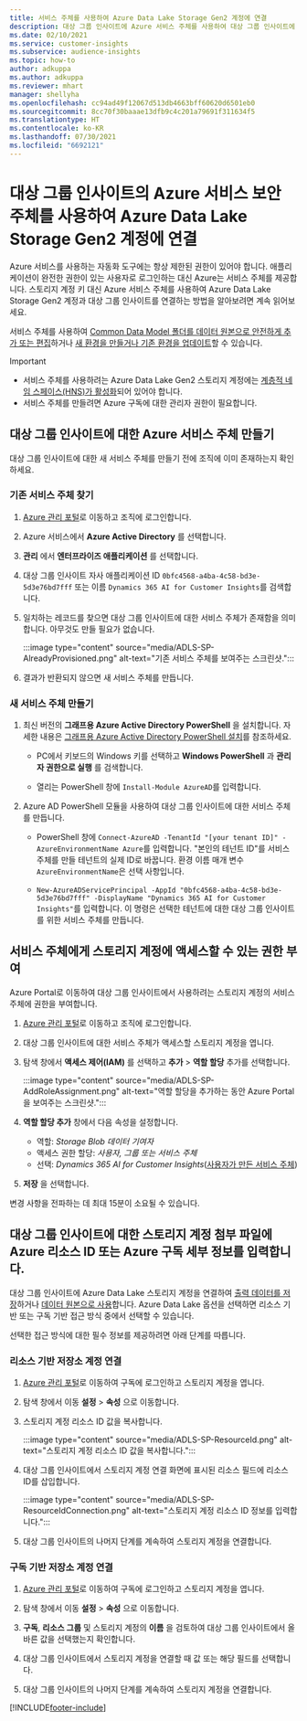 ```yaml
---
title: 서비스 주체를 사용하여 Azure Data Lake Storage Gen2 계정에 연결
description: 대상 그룹 인사이트에 Azure 서비스 주체를 사용하여 대상 그룹 인사이트에 연결할 때 자체 데이터 레이크에 연결합니다.
ms.date: 02/10/2021
ms.service: customer-insights
ms.subservice: audience-insights
ms.topic: how-to
author: adkuppa
ms.author: adkuppa
ms.reviewer: mhart
manager: shellyha
ms.openlocfilehash: cc94ad49f12067d513db4663bff60620d6501eb0
ms.sourcegitcommit: 8cc70f30baaae13dfb9c4c201a79691f311634f5
ms.translationtype: HT
ms.contentlocale: ko-KR
ms.lasthandoff: 07/30/2021
ms.locfileid: "6692121"
---
```

# <a name="connect-to-an-azure-data-lake-storage-gen2-account-with-an-azure-service-principal-for-audience-insights"></a>대상 그룹 인사이트의 Azure 서비스 보안 주체를 사용하여 Azure Data Lake Storage Gen2 계정에 연결

Azure 서비스를 사용하는 자동화 도구에는 항상 제한된 권한이 있어야 합니다. 애플리케이션이 완전한 권한이 있는 사용자로 로그인하는 대신 Azure는 서비스 주체를 제공합니다. 스토리지 계정 키 대신 Azure 서비스 주체를 사용하여 Azure Data Lake Storage Gen2 계정과 대상 그룹 인사이트를 연결하는 방법을 알아보려면 계속 읽어보세요. 

서비스 주체를 사용하여 [Common Data Model 폴더를 데이터 원본으로 안전하게 추가 또는 편집](connect-common-data-model.md)하거나 [새 환경을 만들거나 기존 환경을 업데이트](get-started-paid.md)할 수 있습니다.

> [!IMPORTANT]
> - 서비스 주체를 사용하려는 Azure Data Lake Gen2 스토리지 계정에는 [계층적 네임 스페이스(HNS)가 활성화](/azure/storage/blobs/data-lake-storage-namespace)되어 있어야 합니다.
> - 서비스 주체를 만들려면 Azure 구독에 대한 관리자 권한이 필요합니다.

## <a name="create-azure-service-principal-for-audience-insights"></a>대상 그룹 인사이트에 대한 Azure 서비스 주체 만들기

대상 그룹 인사이트에 대한 새 서비스 주체를 만들기 전에 조직에 이미 존재하는지 확인하세요.

### <a name="look-for-an-existing-service-principal"></a>기존 서비스 주체 찾기

1. [Azure 관리 포털](https://portal.azure.com)로 이동하고 조직에 로그인합니다.

2. Azure 서비스에서 **Azure Active Directory** 를 선택합니다.

3. **관리** 에서 **엔터프라이즈 애플리케이션** 를 선택합니다.

4. 대상 그룹 인사이트 자사 애플리케이션 ID `0bfc4568-a4ba-4c58-bd3e-5d3e76bd7fff` 또는 이름 `Dynamics 365 AI for Customer Insights`를 검색합니다.

5. 일치하는 레코드를 찾으면 대상 그룹 인사이트에 대한 서비스 주체가 존재함을 의미합니다. 아무것도 만들 필요가 없습니다.
   
   :::image type="content" source="media/ADLS-SP-AlreadyProvisioned.png" alt-text="기존 서비스 주체를 보여주는 스크린샷.":::
   
6. 결과가 반환되지 않으면 새 서비스 주체를 만듭니다.

### <a name="create-a-new-service-principal"></a>새 서비스 주체 만들기

1. 최신 버전의 **그래프용 Azure Active Directory PowerShell** 을 설치합니다. 자세한 내용은 [그래프용 Azure Active Directory PowerShell 설치](/powershell/azure/active-directory/install-adv2)를 참조하세요.
   - PC에서 키보드의 Windows 키를 선택하고 **Windows PowerShell** 과 **관리자 권한으로 실행** 를 검색합니다.
   
   - 열리는 PowerShell 창에 `Install-Module AzureAD`를 입력합니다.

2. Azure AD PowerShell 모듈을 사용하여 대상 그룹 인사이트에 대한 서비스 주체를 만듭니다.
   - PowerShell 창에 `Connect-AzureAD -TenantId "[your tenant ID]" -AzureEnvironmentName Azure`를 입력합니다. "본인의 테넌트 ID"를 서비스 주체를 만들 테넌트의 실제 ID로 바꿉니다. 환경 이름 매개 변수 `AzureEnvironmentName`은 선택 사항입니다.
  
   - `New-AzureADServicePrincipal -AppId "0bfc4568-a4ba-4c58-bd3e-5d3e76bd7fff" -DisplayName "Dynamics 365 AI for Customer Insights"`를 입력합니다. 이 명령은 선택한 테넌트에 대한 대상 그룹 인사이트를 위한 서비스 주체를 만듭니다.  

## <a name="grant-permissions-to-the-service-principal-to-access-the-storage-account"></a>서비스 주체에게 스토리지 계정에 액세스할 수 있는 권한 부여

Azure Portal로 이동하여 대상 그룹 인사이트에서 사용하려는 스토리지 계정의 서비스 주체에 권한을 부여합니다.

1. [Azure 관리 포털](https://portal.azure.com)로 이동하고 조직에 로그인합니다.

1. 대상 그룹 인사이트에 대한 서비스 주체가 액세스할 스토리지 계정을 엽니다.

1. 탐색 창에서 **액세스 제어(IAM)** 를 선택하고 **추가** > **역할 할당** 추가를 선택합니다.
   
   :::image type="content" source="media/ADLS-SP-AddRoleAssignment.png" alt-text="역할 할당을 추가하는 동안 Azure Portal을 보여주는 스크린샷.":::
   
1. **역할 할당 추가** 창에서 다음 속성을 설정합니다.
   - 역할: *Storage Blob 데이터 기여자*
   - 액세스 권한 할당: *사용자, 그룹 또는 서비스 주체*
   - 선택: *Dynamics 365 AI for Customer Insights*([사용자가 만든 서비스 주체](#create-a-new-service-principal))

1.  **저장** 을 선택합니다.

변경 사항을 전파하는 데 최대 15분이 소요될 수 있습니다.

## <a name="enter-the-azure-resource-id-or-the-azure-subscription-details-in-the-storage-account-attachment-to-audience-insights"></a>대상 그룹 인사이트에 대한 스토리지 계정 첨부 파일에 Azure 리소스 ID 또는 Azure 구독 세부 정보를 입력합니다.

대상 그룹 인사이트에 Azure Data Lake 스토리지 계정을 연결하여 [출력 데이터를 저장](manage-environments.md)하거나 [데이터 원본으로 사용](connect-dataverse-managed-lake.md)합니다. Azure Data Lake 옵션을 선택하면 리소스 기반 또는 구독 기반 접근 방식 중에서 선택할 수 있습니다.

선택한 접근 방식에 대한 필수 정보를 제공하려면 아래 단계를 따릅니다.

### <a name="resource-based-storage-account-connection"></a>리소스 기반 저장소 계정 연결

1. [Azure 관리 포털](https://portal.azure.com)로 이동하여 구독에 로그인하고 스토리지 계정을 엽니다.

1. 탐색 창에서 이동 **설정** > **속성** 으로 이동합니다.

1. 스토리지 계정 리소스 ID 값을 복사합니다.

   :::image type="content" source="media/ADLS-SP-ResourceId.png" alt-text="스토리지 계정 리소스 ID 값을 복사합니다.":::

1. 대상 그룹 인사이트에서 스토리지 계정 연결 화면에 표시된 리소스 필드에 리소스 ID를 삽입합니다.

   :::image type="content" source="media/ADLS-SP-ResourceIdConnection.png" alt-text="스토리지 계정 리소스 ID 정보를 입력합니다.":::   
   
1. 대상 그룹 인사이트의 나머지 단계를 계속하여 스토리지 계정을 연결합니다.

### <a name="subscription-based-storage-account-connection"></a>구독 기반 저장소 계정 연결

1. [Azure 관리 포털](https://portal.azure.com)로 이동하여 구독에 로그인하고 스토리지 계정을 엽니다.

1. 탐색 창에서 이동 **설정** > **속성** 으로 이동합니다.

1. **구독**, **리소스 그룹** 및 스토리지 계정의 **이름** 을 검토하여 대상 그룹 인사이트에서 올바른 값을 선택했는지 확인합니다.

1. 대상 그룹 인사이트에서 스토리지 계정을 연결할 때 값 또는 해당 필드를 선택합니다.
   
1. 대상 그룹 인사이트의 나머지 단계를 계속하여 스토리지 계정을 연결합니다.


[!INCLUDE[footer-include](../includes/footer-banner.md)]